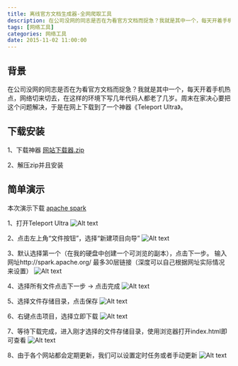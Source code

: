 ```yaml
---
title: 离线官方文档生成器-全网爬取工具
description: 在公司没网的同志是否在为看官方文档而捉急？我就是其中一个，每天开着手机热点，网络切来切去，在这样的环境下写几年代码人都老了几岁。周末在家决心要把这个问题解决，于是在网上下载到了一个神器《Teleport Ultra》。
tags: [网络工具]
categories: 网络工具
date: 2015-11-02 11:00:00
---
```

## 背景
在公司没网的同志是否在为看官方文档而捉急？我就是其中一个，每天开着手机热点，网络切来切去，在这样的环境下写几年代码人都老了几岁。周末在家决心要把这个问题解决，于是在网上下载到了一个神器《Teleport Ultra》。

## 下载安装
1、下载神器
[网站下载器.zip](http://7xoqbc.com1.z0.glb.clouddn.com/网站下载器.zip)

2、解压zip并且安装

## 简单演示
本次演示下载 [apache spark](http://spark.apache.org/)

1、打开Teleport Ultra
![Alt text](http://7xoqbc.com1.z0.glb.clouddn.com/teleport-ultra-1.png)

2、点击左上角“文件按钮”，选择“新建项目向导”
![Alt text](http://7xoqbc.com1.z0.glb.clouddn.com/teleport-ultra-2.png)

3、默认选择第一个（在我的硬盘中创建一个可浏览的副本），点击下一步。
输入网址http://spark.apache.org/
最多30层链接（深度可以自己根据网址实际情况来设置）
![Alt text](http://7xoqbc.com1.z0.glb.clouddn.com/teleport-ultra-3.png)

4、选择所有文件点击下一步 -> 点击完成
![Alt text](http://7xoqbc.com1.z0.glb.clouddn.com/teleport-ultra-4.png)

5、选择文件存储目录，点击保存
![Alt text](http://7xoqbc.com1.z0.glb.clouddn.com/teleport-ultra-5.png)

6、右键点击项目，选择立即下载
![Alt text](http://7xoqbc.com1.z0.glb.clouddn.com/teleport-ultra-6.png)

7、等待下载完成，进入刚才选择的文件存储目录，使用浏览器打开index.html即可查看
![Alt text](http://7xoqbc.com1.z0.glb.clouddn.com/teleport-ultra-7.png)

8、由于各个网站都会定期更新，我们可以设置定时任务或者手动更新
![Alt text](http://7xoqbc.com1.z0.glb.clouddn.com/teleport-ultra-8.png)